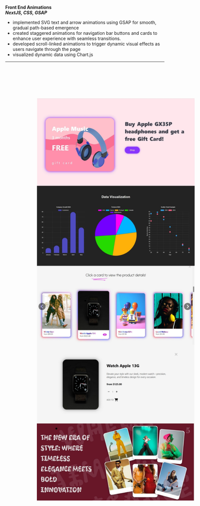 **Front End Animations**  
**_NextJS, CSS, GSAP_**

- implemented SVG text and arrow animations using GSAP for smooth, gradual path-based emergence
- created staggered animations for navigation bar buttons and cards to enhance user experience with seamless transitions.
- developed scroll-linked animations to trigger dynamic visual effects as users navigate through the page
- visualized dynamic data using Chart.js

---

<img src="public/images/animations.jpg" alt="Project Animations" width="500px" style="padding: 100px" />
